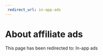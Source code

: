 ```yaml
---
 redirect_url: in-app-ads
---
```


# About affiliate ads

This page has been redirected to: In-app ads

